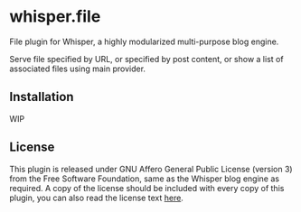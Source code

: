 # whisper.file

File plugin for Whisper, a highly modularized multi-purpose blog engine.

Serve file specified by URL, or specified by post content, or show a list of associated files using main provider.

## Installation

WIP

## License

This plugin is released under GNU Affero General Public License (version 3) from the Free Software Foundation, same as the Whisper blog engine as required. A copy of the license should be included with every copy of this plugin, you can also read the license text [here](https://www.gnu.org/licenses/agpl-3.0.html).
